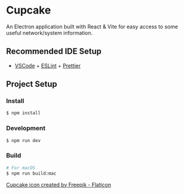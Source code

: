 # Cupcake

An Electron application built with React & Vite for easy access to some useful network/system information.

## Recommended IDE Setup

- [VSCode](https://code.visualstudio.com/) + [ESLint](https://marketplace.visualstudio.com/items?itemName=dbaeumer.vscode-eslint) + [Prettier](https://marketplace.visualstudio.com/items?itemName=esbenp.prettier-vscode)

## Project Setup

### Install

```bash
$ npm install
```

### Development

```bash
$ npm run dev
```

### Build

```bash
# For macOS
$ npm run build:mac
```

[Cupcake icon created by Freepik - Flaticon](https://www.flaticon.com/free-icon/cupcake_1145461?term=cupcake&page=1&position=32&origin=search&related_id=1145461)